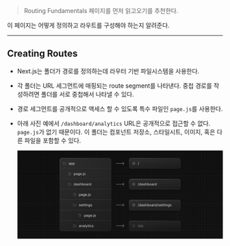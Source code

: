 > Routing Fundamentals 페이지를 먼저 읽고오기를 추천한다.

이 페이지는 어떻게 정의하고 라우트를 구성해야 하는지 알려준다.

---

## Creating Routes

- Next.js는 폴더가 경로를 정의하는데 라우터 기반 파일시스템을 사용한다.  

- 각 폴더는 URL 세그먼트에 매핑되는 route segment를 나타낸다. 중첩 경로를 작성하려면 폴더를 서로 중첩해서 나타낼 수 있다.

- 경로 세그먼트를 공개적으로 액세스 할 수 있도록 특수 파일인 `page.js`를 사용한다.

- 아래 사진 예에서 `/dashboard/analytics` URL은 공개적으로 접근할 수 없다. `page.js`가 없기 때문이다. 이 폴더는 컴포넌트 저장소, 스타일시트, 이미지, 혹은 다른 파일을 포함할 수 있다.

  ![Defining Routes](../../../images/defining-routes.png)

